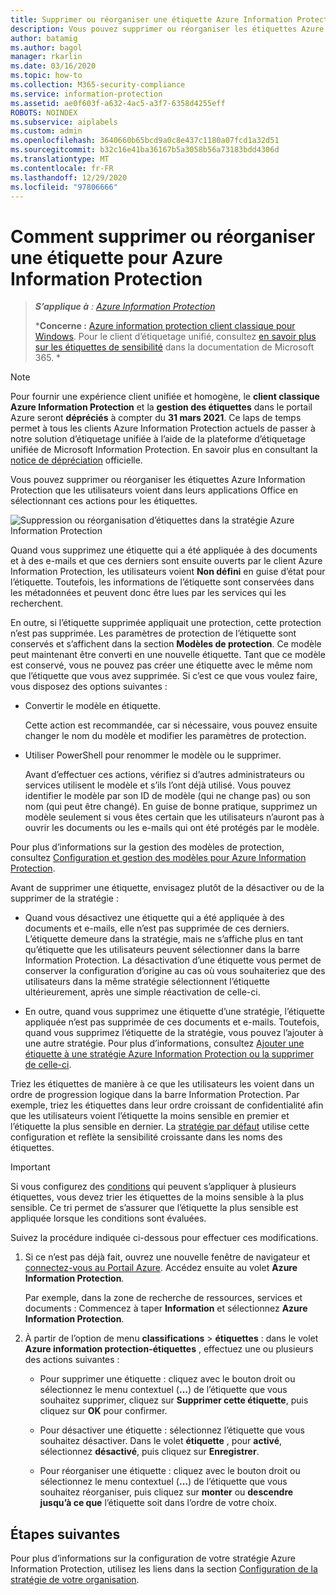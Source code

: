 ```yaml
---
title: Supprimer ou réorganiser une étiquette Azure Information Protection – AIP
description: Vous pouvez supprimer ou réorganiser les étiquettes Azure Information Protection que voient les utilisateurs.
author: batamig
ms.author: bagol
manager: rkarlin
ms.date: 03/16/2020
ms.topic: how-to
ms.collection: M365-security-compliance
ms.service: information-protection
ms.assetid: ae0f603f-a632-4ac5-a3f7-6358d4255eff
ROBOTS: NOINDEX
ms.subservice: aiplabels
ms.custom: admin
ms.openlocfilehash: 3640660b65bcd9a0c8e437c1180a07fcd1a32d51
ms.sourcegitcommit: b32c16e41ba36167b5a3058b56a73183bdd4306d
ms.translationtype: MT
ms.contentlocale: fr-FR
ms.lasthandoff: 12/29/2020
ms.locfileid: "97806666"
---
```

# <a name="how-to-delete-or-reorder-a-label-for-azure-information-protection"></a>Comment supprimer ou réorganiser une étiquette pour Azure Information Protection

>***S’applique à** : [Azure Information Protection](https://azure.microsoft.com/pricing/details/information-protection)*
>
>***Concerne :** [Azure information protection client classique pour Windows](faqs.md#whats-the-difference-between-the-azure-information-protection-classic-and-unified-labeling-clients). Pour le client d’étiquetage unifié, consultez [en savoir plus sur les étiquettes de sensibilité](/microsoft-365/compliance/sensitivity-labels) dans la documentation de Microsoft 365. *

> [!NOTE] 
> Pour fournir une expérience client unifiée et homogène, le **client classique Azure Information Protection** et la **gestion des étiquettes** dans le portail Azure seront **dépréciés** à compter du **31 mars 2021**. Ce laps de temps permet à tous les clients Azure Information Protection actuels de passer à notre solution d’étiquetage unifiée à l’aide de la plateforme d’étiquetage unifiée de Microsoft Information Protection. En savoir plus en consultant la [notice de dépréciation](https://aka.ms/aipclassicsunset) officielle.

Vous pouvez supprimer ou réorganiser les étiquettes Azure Information Protection que les utilisateurs voient dans leurs applications Office en sélectionnant ces actions pour les étiquettes.

![Suppression ou réorganisation d’étiquettes dans la stratégie Azure Information Protection](./media/info-protect-contextmenu.png)

Quand vous supprimez une étiquette qui a été appliquée à des documents et à des e-mails et que ces derniers sont ensuite ouverts par le client Azure Information Protection, les utilisateurs voient **Non défini** en guise d’état pour l’étiquette. Toutefois, les informations de l’étiquette sont conservées dans les métadonnées et peuvent donc être lues par les services qui les recherchent.

En outre, si l’étiquette supprimée appliquait une protection, cette protection n’est pas supprimée. Les paramètres de protection de l’étiquette sont conservés et s’affichent dans la section **Modèles de protection**. Ce modèle peut maintenant être converti en une nouvelle étiquette. Tant que ce modèle est conservé, vous ne pouvez pas créer une étiquette avec le même nom que l’étiquette que vous avez supprimée. Si c’est ce que vous voulez faire, vous disposez des options suivantes :

- Convertir le modèle en étiquette. 
    
    Cette action est recommandée, car si nécessaire, vous pouvez ensuite changer le nom du modèle et modifier les paramètres de protection.

- Utiliser PowerShell pour renommer le modèle ou le supprimer.
    
    Avant d’effectuer ces actions, vérifiez si d’autres administrateurs ou services utilisent le modèle et s’ils l’ont déjà utilisé. Vous pouvez identifier le modèle par son ID de modèle (qui ne change pas) ou son nom (qui peut être changé). En guise de bonne pratique, supprimez un modèle seulement si vous êtes certain que les utilisateurs n’auront pas à ouvrir les documents ou les e-mails qui ont été protégés par le modèle.

Pour plus d’informations sur la gestion des modèles de protection, consultez [Configuration et gestion des modèles pour Azure Information Protection](configure-policy-templates.md).

Avant de supprimer une étiquette, envisagez plutôt de la désactiver ou de la supprimer de la stratégie :
    
- Quand vous désactivez une étiquette qui a été appliquée à des documents et e-mails, elle n’est pas supprimée de ces derniers. L’étiquette demeure dans la stratégie, mais ne s’affiche plus en tant qu’étiquette que les utilisateurs peuvent sélectionner dans la barre Information Protection. La désactivation d’une étiquette vous permet de conserver la configuration d’origine au cas où vous souhaiteriez que des utilisateurs dans la même stratégie sélectionnent l’étiquette ultérieurement, après une simple réactivation de celle-ci.

- En outre, quand vous supprimez une étiquette d’une stratégie, l’étiquette appliquée n’est pas supprimée de ces documents et e-mails. Toutefois, quand vous supprimez l’étiquette de la stratégie, vous pouvez l’ajouter à une autre stratégie. Pour plus d’informations, consultez [Ajouter une étiquette à une stratégie Azure Information Protection ou la supprimer de celle-ci](configure-policy-add-remove-label.md).

Triez les étiquettes de manière à ce que les utilisateurs les voient dans un ordre de progression logique dans la barre Information Protection. Par exemple, triez les étiquettes dans leur ordre croissant de confidentialité afin que les utilisateurs voient l’étiquette la moins sensible en premier et l’étiquette la plus sensible en dernier. La [stratégie par défaut](configure-policy-default.md) utilise cette configuration et reflète la sensibilité croissante dans les noms des étiquettes.

> [!IMPORTANT]
>Si vous configurez des [conditions](configure-policy-classification.md) qui peuvent s’appliquer à plusieurs étiquettes, vous devez trier les étiquettes de la moins sensible à la plus sensible. Ce tri permet de s’assurer que l’étiquette la plus sensible est appliquée lorsque les conditions sont évaluées.


Suivez la procédure indiquée ci-dessous pour effectuer ces modifications.

1. Si ce n’est pas déjà fait, ouvrez une nouvelle fenêtre de navigateur et [connectez-vous au Portail Azure](configure-policy.md#signing-in-to-the-azure-portal). Accédez ensuite au volet **Azure Information Protection**. 
    
    Par exemple, dans la zone de recherche de ressources, services et documents : Commencez à taper **Information** et sélectionnez **Azure Information Protection**.

2. À partir de l’option de menu **classifications**  >  **étiquettes** : dans le volet **Azure information protection-étiquettes** , effectuez une ou plusieurs des actions suivantes : 

    - Pour supprimer une étiquette : cliquez avec le bouton droit ou sélectionnez le menu contextuel (**...**) de l’étiquette que vous souhaitez supprimer, cliquez sur **Supprimer cette étiquette**, puis cliquez sur **OK** pour confirmer. 

    - Pour désactiver une étiquette : sélectionnez l’étiquette que vous souhaitez désactiver. Dans le volet **étiquette** , pour **activé**, sélectionnez **désactivé**, puis cliquez sur **Enregistrer**.

    - Pour réorganiser une étiquette : cliquez avec le bouton droit ou sélectionnez le menu contextuel (**...**) de l’étiquette que vous souhaitez réorganiser, puis cliquez sur **monter** ou **descendre jusqu’à ce que** l’étiquette soit dans l’ordre de votre choix.  

## <a name="next-steps"></a>Étapes suivantes

Pour plus d’informations sur la configuration de votre stratégie Azure Information Protection, utilisez les liens dans la section [Configuration de la stratégie de votre organisation](configure-policy.md#configuring-your-organizations-policy).  


